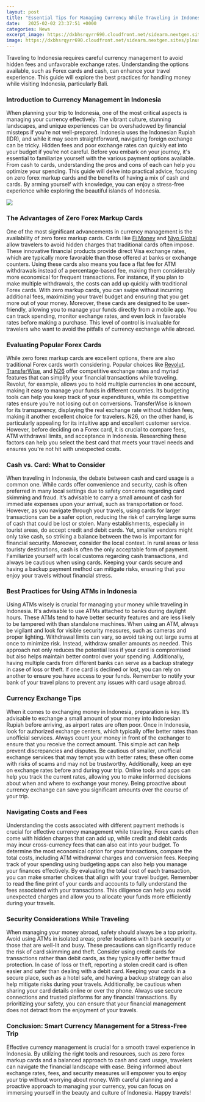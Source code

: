 ```yaml
---
layout: post
title: "Essential Tips for Managing Currency While Traveling in Indonesia"
date:   2025-02-02 23:37:51 +0000
categories: News
excerpt_image: https://dxbhsrqyrr690.cloudfront.net/sidearm.nextgen.sites/plnusealions.com/images/responsive_2023/default_image.png
image: https://dxbhsrqyrr690.cloudfront.net/sidearm.nextgen.sites/plnusealions.com/images/responsive_2023/default_image.png
---
```


Traveling to Indonesia requires careful currency management to avoid hidden fees and unfavorable exchange rates. Understanding the options available, such as Forex cards and cash, can enhance your travel experience. This guide will explore the best practices for handling money while visiting Indonesia, particularly Bali.
### Introduction to Currency Management in Indonesia
When planning your trip to Indonesia, one of the most critical aspects is managing your currency effectively. The vibrant culture, stunning landscapes, and unique experiences can be overshadowed by financial missteps if you’re not well-prepared. Indonesia uses the Indonesian Rupiah (IDR), and while it may seem straightforward, navigating foreign exchange can be tricky. Hidden fees and poor exchange rates can quickly eat into your budget if you're not careful. 
Before you embark on your journey, it's essential to familiarize yourself with the various payment options available. From cash to cards, understanding the pros and cons of each can help you optimize your spending. This guide will delve into practical advice, focusing on zero forex markup cards and the benefits of having a mix of cash and cards. By arming yourself with knowledge, you can enjoy a stress-free experience while exploring the beautiful islands of Indonesia.

![](https://dxbhsrqyrr690.cloudfront.net/sidearm.nextgen.sites/plnusealions.com/images/responsive_2023/default_image.png)
### The Advantages of Zero Forex Markup Cards
One of the most significant advancements in currency management is the availability of zero forex markup cards. Cards like [Fi Money](https://fr.edu.vn/en/Fi_Money) and [Niyo Global](https://fr.edu.vn/en/Niyo_Global) allow travelers to avoid hidden charges that traditional cards often impose. These innovative financial products provide direct Visa exchange rates, which are typically more favorable than those offered at banks or exchange counters.
Using these cards also means you face a flat fee for ATM withdrawals instead of a percentage-based fee, making them considerably more economical for frequent transactions. For instance, if you plan to make multiple withdrawals, the costs can add up quickly with traditional Forex cards. With zero markup cards, you can swipe without incurring additional fees, maximizing your travel budget and ensuring that you get more out of your money.
Moreover, these cards are designed to be user-friendly, allowing you to manage your funds directly from a mobile app. You can track spending, monitor exchange rates, and even lock in favorable rates before making a purchase. This level of control is invaluable for travelers who want to avoid the pitfalls of currency exchange while abroad.
### Evaluating Popular Forex Cards
While zero forex markup cards are excellent options, there are also traditional Forex cards worth considering. Popular choices like [Revolut](https://fr.edu.vn/en/Revolut), [TransferWise](https://fr.edu.vn/en/TransferWise), and [N26](https://fr.edu.vn/en/N26) offer competitive exchange rates and myriad features that can simplify your financial transactions while traveling.
Revolut, for example, allows you to hold multiple currencies in one account, making it easy to manage your funds in different countries. Its budgeting tools can help you keep track of your expenditures, while its competitive rates ensure you’re not losing out on conversions. TransferWise is known for its transparency, displaying the real exchange rate without hidden fees, making it another excellent choice for travelers. 
N26, on the other hand, is particularly appealing for its intuitive app and excellent customer service. However, before deciding on a Forex card, it is crucial to compare fees, ATM withdrawal limits, and acceptance in Indonesia. Researching these factors can help you select the best card that meets your travel needs and ensures you're not hit with unexpected costs.
### Cash vs. Card: What to Consider
When traveling in Indonesia, the debate between cash and card usage is a common one. While cards offer convenience and security, cash is often preferred in many local settings due to safety concerns regarding card skimming and fraud. It’s advisable to carry a small amount of cash for immediate expenses upon your arrival, such as transportation or food.
However, as you navigate through your travels, using cards for larger transactions can be a safer option, reducing the risk of carrying large sums of cash that could be lost or stolen. Many establishments, especially in tourist areas, do accept credit and debit cards. Yet, smaller vendors might only take cash, so striking a balance between the two is important for financial security.
Moreover, consider the local context. In rural areas or less touristy destinations, cash is often the only acceptable form of payment. Familiarize yourself with local customs regarding cash transactions, and always be cautious when using cards. Keeping your cards secure and having a backup payment method can mitigate risks, ensuring that you enjoy your travels without financial stress.
### Best Practices for Using ATMs in Indonesia
Using ATMs wisely is crucial for managing your money while traveling in Indonesia. It's advisable to use ATMs attached to banks during daylight hours. These ATMs tend to have better security features and are less likely to be tampered with than standalone machines. When using an ATM, always be vigilant and look for visible security measures, such as cameras and proper lighting.
Withdrawal limits can vary, so avoid taking out large sums at once to minimize risk. Instead, withdraw smaller amounts as needed. This approach not only reduces the potential loss if your card is compromised but also helps maintain better control over your spending. 
Additionally, having multiple cards from different banks can serve as a backup strategy in case of loss or theft. If one card is declined or lost, you can rely on another to ensure you have access to your funds. Remember to notify your bank of your travel plans to prevent any issues with card usage abroad.
### Currency Exchange Tips
When it comes to exchanging money in Indonesia, preparation is key. It’s advisable to exchange a small amount of your money into Indonesian Rupiah before arriving, as airport rates are often poor. Once in Indonesia, look for authorized exchange centers, which typically offer better rates than unofficial services. 
Always count your money in front of the exchanger to ensure that you receive the correct amount. This simple act can help prevent discrepancies and disputes. Be cautious of smaller, unofficial exchange services that may tempt you with better rates; these often come with risks of scams and may not be trustworthy.
Additionally, keep an eye on exchange rates before and during your trip. Online tools and apps can help you track the current rates, allowing you to make informed decisions about when and where to exchange your money. Being proactive about currency exchange can save you significant amounts over the course of your trip.
### Navigating Costs and Fees
Understanding the costs associated with different payment methods is crucial for effective currency management while traveling. Forex cards often come with hidden charges that can add up, while credit and debit cards may incur cross-currency fees that can also eat into your budget. 
To determine the most economical option for your transactions, compare the total costs, including ATM withdrawal charges and conversion fees. Keeping track of your spending using budgeting apps can also help you manage your finances effectively. By evaluating the total cost of each transaction, you can make smarter choices that align with your travel budget.
Remember to read the fine print of your cards and accounts to fully understand the fees associated with your transactions. This diligence can help you avoid unexpected charges and allow you to allocate your funds more efficiently during your travels.
### Security Considerations While Traveling
When managing your money abroad, safety should always be a top priority. Avoid using ATMs in isolated areas; prefer locations with bank security or those that are well-lit and busy. These precautions can significantly reduce the risk of card skimming and theft.
Consider using credit cards for transactions rather than debit cards, as they typically offer better fraud protection. In case of loss or theft, reporting a stolen credit card is often easier and safer than dealing with a debit card. Keeping your cards in a secure place, such as a hotel safe, and having a backup strategy can also help mitigate risks during your travels.
Additionally, be cautious when sharing your card details online or over the phone. Always use secure connections and trusted platforms for any financial transactions. By prioritizing your safety, you can ensure that your financial management does not detract from the enjoyment of your travels.
### Conclusion: Smart Currency Management for a Stress-Free Trip
Effective currency management is crucial for a smooth travel experience in Indonesia. By utilizing the right tools and resources, such as zero forex markup cards and a balanced approach to cash and card usage, travelers can navigate the financial landscape with ease. 
Being informed about exchange rates, fees, and security measures will empower you to enjoy your trip without worrying about money. With careful planning and a proactive approach to managing your currency, you can focus on immersing yourself in the beauty and culture of Indonesia. Happy travels!